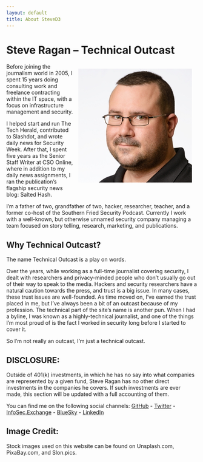 ```yaml
---
layout: default
title: About SteveD3
---
```


# Steve Ragan – Technical Outcast
<img style="float: right; margin:1em;" src="/images/Steve-Square-Twitter.jpg"> Before joining the journalism world in 2005, I spent 15 years doing consulting work and freelance contracting within the IT space, with a focus on infrastructure management and security.

I helped start and run The Tech Herald, contributed to Slashdot, and wrote daily news for Security Week. After that, I spent five years as the Senior Staff Writer at CSO Online, where in addition to my daily news assignments, I ran the publication’s flagship security news blog: Salted Hash.

I’m a father of two, grandfather of two, hacker, researcher, teacher, and a former co-host of the Southern Fried Security Podcast. Currently I work with a well-known, but otherwise unnamed security company managing a team focused on story telling, research, marketing, and publications.

## Why Technical Outcast?
The name Technical Outcast is a play on words.

Over the years, while working as a full-time journalist covering security, I dealt with researchers and privacy-minded people who don’t usually go out of their way to speak to the media. Hackers and security researchers have a natural caution towards the press, and trust is a big issue. In many cases, these trust issues are well-founded. As time moved on, I’ve earned the trust placed in me, but I’ve always been a bit of an outcast because of my profession. The technical part of the site’s name is another pun. When I had a byline, I was known as a highly-technical journalist, and one of the things I’m most proud of is the fact I worked in security long before I started to cover it.

So I’m not really an outcast, I’m just a technical outcast.

## DISCLOSURE:
Outside of 401(k) investments, in which he has no say into what companies are represented by a given fund, Steve Ragan has no other direct investments in the companies he covers. If such investments are ever made, this section will be updated with a full accounting of them.

You can find me on the following social channels: [GitHub](https://github.com/SteveD3) - [Twitter](https://twitter.com/SteveD3) - <a rel="me" href="https://infosec.exchange/@SteveD3">InfoSec.Exchange</a> - [BlueSky](https://bsky.app/profile/steved3.io) - [LinkedIn](https://www.linkedin.com/in/steved3/)

## Image Credit:

Stock images used on this website can be found on Unsplash.com, PixaBay.com, and Slon.pics.
